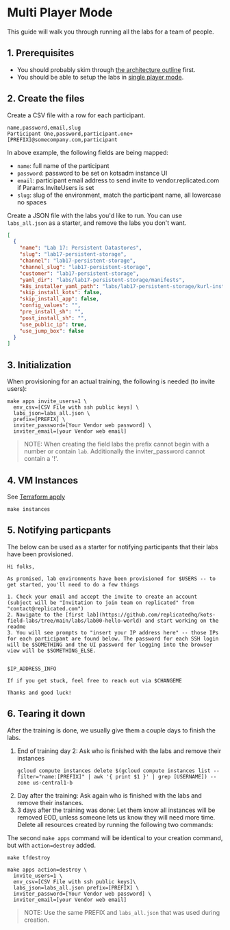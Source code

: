 Multi Player Mode
======================


This guide will walk you through running all the labs for a team of people.

## 1. Prerequisites


+ You should probably skim through [the architecture outline](./01-architecture.md) first.
+ You should be able to setup the labs in [single player mode](./02-single-player.md).

## 2. Create the files

Create a CSV file with a row for each participant.

```csv
name,password,email,slug
Participant One,password,participant.one+[PREFIX]@somecompany.com,participant
```

In above example, the following fields are being mapped:
+ `name`: full name of the participant
+ `password`: password to be set on kotsadm instance UI
+ `email`: participant email address to send invite to vendor.replicated.com if Params.InviteUsers is set
+ `slug`: slug of the environment, match the participant name, all lowercase no spaces

Create a JSON file with the labs you'd like to run. You can use `labs_all.json` as a starter, and remove the labs you don't want.

```json
[
  {
    "name": "Lab 17: Persistent Datastores",
    "slug": "lab17-persistent-storage",
    "channel": "lab17-persistent-storage",
    "channel_slug": "lab17-persistent-storage",
    "customer": "lab17-persistent-storage",
    "yaml_dir": "labs/lab17-persistent-storage/manifests",
    "k8s_installer_yaml_path": "labs/lab17-persistent-storage/kurl-installer.yaml",
    "skip_install_kots": false,
    "skip_install_app": false,
    "config_values": "",
    "pre_install_sh": "",
    "post_install_sh": "",
    "use_public_ip": true,
    "use_jump_box": false
  }
]
```

## 3. Initialization

When provisioning for an actual training, the following is needed (to invite users):

```shell
make apps invite_users=1 \
  env_csv=[CSV File with ssh public keys] \
  labs_json=labs_all.json \
  prefix=[PREFIX] \
  inviter_password=[Your Vendor web password] \
  inviter_email=[your Vendor web email]
```
> NOTE: 
When creating the field labs the prefix cannot begin with a number or contain `lab`. Additionally the inviter_password cannot contain a '!'.


## 4. VM Instances

See [Terraform apply](./02-single-player.md#6-terraform-apply)
```shell
make instances
```

## 5. Notifying particpants

The below can be used as a starter for notifying participants that their labs have been provisioned.

```
Hi folks,

As promised, lab environments have been provisioned for $USERS -- to get started, you'll need to do a few things

1. Check your email and accept the invite to create an account (subject will be "Invitation to join team on replicated" from "contact@replicated.com")
2. Navigate to the [first lab](https://github.com/replicatedhq/kots-field-labs/tree/main/labs/lab00-hello-world) and start working on the readme
3. You will see prompts to "insert your IP address here" -- those IPs for each participant are found below. The password for each SSH login will be $SOMETHING and the UI password for logging into the browser view will be $SOMETHING_ELSE.


$IP_ADDRESS_INFO

If if you get stuck, feel free to reach out via $CHANGEME

Thanks and good luck! 
```

## 6. Tearing it down

After the training is done, we usually give them a couple days to finish the labs.
1. End of training day 2: Ask who is finished with the labs and remove their instances
    ```shell
    gcloud compute instances delete $(gcloud compute instances list --filter="name:[PREFIX]" | awk '{ print $1 }' | grep [USERNAME]) --zone us-central1-b
    ```
1. Day after the training: Ask again who is finished with the labs and remove their instances.
1. 3 days after the training was done: Let them know all instances will be removed EOD, unless someone lets us know they will need more time. Delete all resources created by running the following two commands:

The second `make apps` command will be identical to your creation command, but with `action=destroy` added.

```shell
make tfdestroy

make apps action=destroy \
  invite_users=1 \
  env_csv=[CSV File with ssh public keys]\
  labs_json=labs_all.json prefix=[PREFIX] \
  inviter_password=[Your Vendor web password] \
  inviter_email=[your Vendor web email]
```
> NOTE: Use the same PREFIX and `labs_all.json` that was used during creation.
